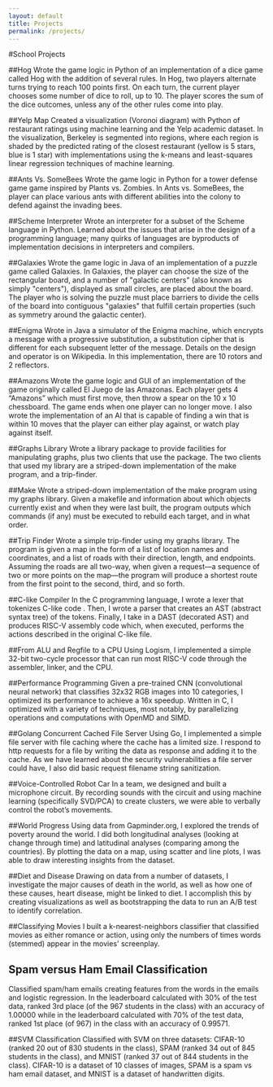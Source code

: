 ```yaml
---
layout: default
title: Projects
permalink: /projects/
---
```


#School Projects

##Hog
Wrote the game logic in Python of an implementation of a dice game called Hog with the addition of several rules. In Hog, two players alternate turns trying to reach 100 points first. On each turn, the current player chooses some number of dice to roll, up to 10. The player scores the sum of the dice outcomes, unless any of the other rules come into play.

##Yelp Map
Created a visualization (Voronoi diagram) with Python of restaurant ratings using machine learning and the Yelp academic dataset. In the visualization, Berkeley is segmented into regions, where each region is shaded by the predicted rating of the closest restaurant (yellow is 5 stars, blue is 1 star) with implementations using the k-means and least-squares linear regression techniques of machine learning.

##Ants Vs. SomeBees
Wrote the game logic in Python for a tower defense game game inspired by Plants vs. Zombies. In Ants vs. SomeBees, the player can place various ants with different abilities into the colony to defend against the invading bees.

##Scheme Interpreter
Wrote an interpreter for a subset of the Scheme language in Python. Learned about the issues that arise in the design of a programming language; many quirks of languages are byproducts of implementation decisions in interpreters and compilers.

##Galaxies
Wrote the game logic in Java of an implementation of a puzzle game called Galaxies. In Galaxies, the player can choose the size of the rectangular board, and a number of "galactic centers" (also known as simply "centers"), displayed as small circles, are placed about the board. The player who is solving the puzzle must place barriers to divide the cells of the board into contiguous "galaxies" that fulfill certain properties (such as symmetry around the
galactic center).

##Enigma
Wrote in Java a simulator of the Enigma machine, which encrypts a message with a progressive substitution, a substitution cipher that is different for each subsequent letter of the message. Details on the design and operator is on Wikipedia. In this implementation, there are 10 rotors and 2 reflectors.

##Amazons
Wrote the game logic and GUI of an implementation of the game originally called El Juego de las Amazonas. Each player gets 4 “Amazons” which must first move, then throw a spear on the 10 x 10 chessboard. The game ends when one player can no longer move. I also wrote the implementation of an AI that is capable of finding a win that is within 10 moves that the player can either play against, or watch play against itself.

##Graphs Library
Wrote a library package to provide facilities for manipulating graphs, plus two clients that use the package. The two clients that used my library are a striped-down implementation of the make program, and a trip-finder.

##Make
Wrote a striped-down implementation of the make program using my graphs library. Given a makefile and information about which objects currently exist and when they were last built, the program outputs which commands (if any) must be executed to rebuild each target, and in what order.

##Trip Finder
Wrote a simple trip-finder using my graphs library. The program is given a map in the form of a list of location names and coordinates, and a list of roads with their direction, length, and endpoints. Assuming the roads are all two-way, when given a request—a sequence of two or more points on the map—the program will produce a shortest route from the first point to the second, third, and so forth.

##C-like Compiler
In the C programming language, I wrote a lexer that tokenizes C-like code . Then, I wrote a parser that creates an AST (abstract syntax tree) of the tokens. Finally, I take in a DAST (decorated AST) and produces RISC-V assembly code which, when executed, performs the actions described in the original C-like file.

##From ALU and Regfile to a CPU
Using Logism, I implemented a simple 32-bit two-cycle processor that can run most RISC-V code through the assembler, linker, and the CPU.

##Performance Programming
Given a pre-trained CNN (convolutional neural network) that classifies 32x32 RGB images into 10 categories, I optimized its performance to achieve a 16x speedup. Written in C, I optimized with a variety of techniques, most notably, by parallelizing operations and computations with OpenMD and SIMD.

##Golang Concurrent Cached File Server
Using Go, I implemented a simple file server with file caching where the cache has a limited size. I respond to http requests for a file by writing the data as response and adding it to the cache. As we have learned about the security vulnerabilities a file server could have, I also did basic request filename string sanitization.

##Voice-Controlled Robot Car
In a team, we designed and built a microphone circuit. By recording sounds with the circuit and using machine learning (specifically SVD/PCA) to create clusters, we were able to verbally control the robot’s movements.

##World Progress
Using data from Gapminder.org, I explored the trends of poverty around the world. I did both longitudinal analyses (looking at change through time) and latitudinal analyses (comparing among the countries). By plotting the data on a map, using scatter and line plots, I was able to draw interesting insights from the dataset.

##Diet and Disease
Drawing on data from a number of datasets, I investigate the major causes of death in the world, as well as how one of these causes, heart disease, might be linked to diet. I accomplish this by creating visualizations as well as bootstrapping the data to run an A/B test to identify correlation.

##Classifying Movies
I built a k-nearest-neighbors classifier that classified movies as either romance or action, using only the numbers of times words (stemmed) appear in the movies' screenplay.

## Spam versus Ham Email Classification
Classified spam/ham emails creating features from the words in the emails and logistic regression. In the leaderboard calculated with 30% of the test data, ranked 3rd place (of the 967 students in the class) with an accuracy of 1.00000 while in the leaderboard calculated with 70% of the test data, ranked 1st place (of 967) in the class with an accuracy of 0.99571.

##SVM Classification
Classified with SVM on three datasets: CIFAR-10 (ranked 20 out of 830 students in the class), SPAM (ranked 34 out of 845 students in the class), and MNIST (ranked 37 out of 844 students in the class). CIFAR-10 is a dataset of 10 classes of images, SPAM is a spam vs ham email dataset, and MNIST is a dataset of handwritten digits.

